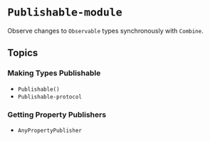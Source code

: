 # ``Publishable-module``

Observe changes to `Observable` types synchronously with `Combine`.

## Topics

### Making Types Publishable

- ``Publishable()``
- ``Publishable-protocol``

### Getting Property Publishers

- ``AnyPropertyPublisher``

